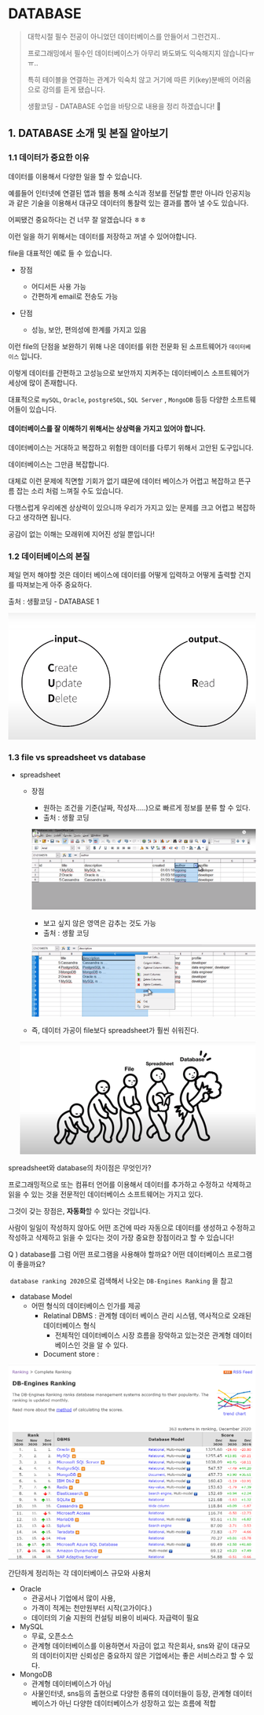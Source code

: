 # DATABASE

> 대학시절 필수 전공이 아니었던 데이터베이스를 안들어서 그런건지..
>
> 프로그래밍에서 필수인 데이터베이스가 아무리 봐도봐도 익숙해지지 않습니다ㅠㅠ..
>
> 특히 테이블을 연결하는 관계가 익숙치 않고 거기에 따른 키(key)분배의 어려움으로 강의를 듣게 됐습니다. 
>
> 생활코딩 - DATABASE 수업을 바탕으로 내용을 정리 하겠습니다! 🙂



## 1. DATABASE 소개 및 본질 알아보기 

### 1.1 데이터가 중요한 이유 

데이터를 이용해서 다양한 일을 할 수 있습니다.

예를들어 인터넷에 연결된 앱과 웹을 통해 소식과 정보를 전달할 뿐만 아니라 인공지능과 같은 기술을 이용해서 대규모 데이터의 통찰력 있는 결과를 뽑아 낼 수도 있습니다.

어찌됐건 중요하다는 건 너무 잘 알겠습니다 ㅎㅎ

이런 일을 하기 위해서는 데이터를 저장하고 꺼낼 수 있어야합니다.

 

file을 대표적인 예로 들 수 있습니다. 

- 장점 
  - 어디서든 사용 가능 
  - 간편하게 email로 전송도 가능 

- 단점 
  - 성능, 보안, 편의성에 한계를 가지고 있음 



이런 file의 단점을 보완하기 위해 나온 데이터를 위한 전문화 된 소프트웨어가 `데이터베이스` 입니다.

이렇게 데이터를 간편하고 고성능으로 보안까지 지켜주는 데이터베이스 소프트웨어가 세상에 많이 존재합니다.

대표적으로 `mySQL`, `Oracle`, `postgreSQL`, `SQL Server` , `MongoDB` 등등 다양한 소프트웨어들이 있습니다. 



#### 데이터베이스를 잘 이해하기 위해서는 상상력을 가지고 있어야 합니다. 

데이터베이스는 거대하고 복잡하고 위험한 데이터를 다루기 위해서 고안된 도구입니다. 

데이터베이스는 그만큼 복잡합니다. 

대체로 이런 문제에 직면할 기회가 없기 떄문에 데이터 베이스가 어렵고 복잡하고 뜬구름 잡는 소리 처럼 느껴질 수도 있습니다.

다행스럽게 우리에겐 상상력이 있으니까 우리가 가지고 있는 문제를 크고 어렵고 복잡하다고 생각하면 됩니다. 

공감이 없는 이해는 모래위에 지어진 성일 뿐입니다! 



### 1.2 데이터베이스의 본질 

제일 먼저 해야할 것은 데이터 베이스에 데이터를 어떻게 입력하고 어떻게 출력할 건지를 따져보는게 아주 중요하다.

출처 : 생활코딩 - DATABASE 1

![image-20201226171017464](README.assets/image-20201226171017464.png)





### 1.3 file vs spreadsheet vs database 

- spreadsheet

  - 장점 

    - 원하는 조건을 기준(날짜, 작성자.....)으로 빠르게 정보를 분류 할 수 있다. 
    - 출처 : 생활 코딩 

    ![image-20201226184832234](README.assets/image-20201226184832234.png)

    - 보고 싶지 않은 영역은 감추는 것도 가능
    - 출처 : 생활 코딩

    ![image-20201226185040888](README.assets/image-20201226185040888.png)

  - 즉, 데이터 가공이 file보다 spreadsheet가 훨씬 쉬워진다. 

  

  ![image-20201226185213219](README.assets/image-20201226185213219.png)

 

spreadsheet와 database의 차이점은 무엇인가?

프로그래밍적으로 또는 컴퓨터 언어를 이용해서 데이터를 추가하고 수정하고 삭제하고 읽을 수 있는 것을 전문적인 데이터베이스 소프트웨어는 가지고 있다. 

그것이  갖는 장점은, **자동화**할  수 있다는 것입니다.

사람이 일일이 작성하지 않아도 어떤 조건에 따라 자동으로 데이터를 생성하고 수정하고 작성하고 삭제하고 읽을 수 있다는 것이 가장 중요한 장점이라고 할 수 있습니다! 



Q ) database를 그럼 어떤 프로그램을 사용해야 할까요? 어떤 데이터베이스 프로그램이 좋을까요?

​	`database ranking 2020`으로 검색해서 나오는 `DB-Engines Ranking` 을 참고 

- database Model 
  - 어떤 형식의 데이터베이스 인가를 제공 
    - Relatinal DBMS : 관계형 데이터 베이스 관리 시스템, 역사적으로 오래된 데이터베이스 형식 
      - 전체적인 데이터베이스 시장 흐름을 장악하고 있는것은 관계형 데이터 베이스인 것을 알 수 있다.
    - Document store :  

![image-20201226185908393](README.assets/image-20201226185908393.png)

간단하게 정리하는 각 데이터베이스 규모와 사용처

- Oracle  
  - 관공서나 기업에서 많이 사용, 
  - 가격이 적게는 천만원부터 시작(고가이다.)
  - 데이터의 기술 지원의 컨설팅 비용이 비싸다. 자급력이 필요 
- MySQL 
  - 무료, 오픈소스
  - 관계형 데이터베이스를 이용하면서 자금이 없고 작은회사, sns와 같이 대규모의 데이터이지만 신뢰성은 중요하지 않은 기업에서는 좋은 서비스라고 할 수 있다. 
- MongoDB  
  -  관계형 데이터베이스가 아님
  -  사물인터넷, sns등의 출현으로 다양한 종류의 데이터들이 등장, 관계형 데이터베이스가 아닌 다양한 데이터베이스가 성장하고 있는 흐름에 적합 